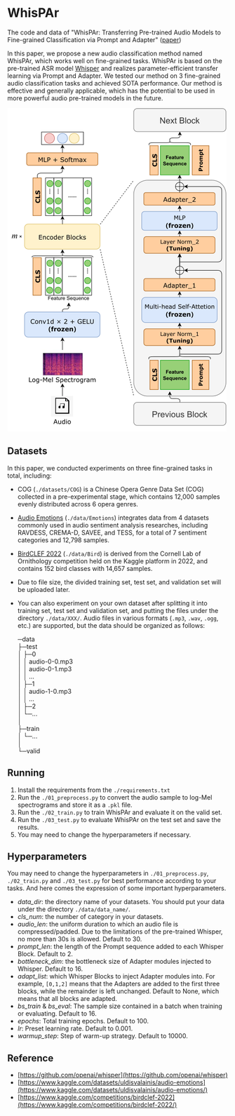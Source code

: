 # WhisPAr
The code and data of "WhisPAr: Transferring Pre-trained Audio Models to Fine-grained Classification via Prompt and Adapter" ([paper](https://doi.org/10.1016/j.knosys.2024.112242))

In this paper, we propose a new audio classification method named WhisPAr, which works well on fine-grained tasks. WhisPAr is based on the pre-trained ASR model [Whisper](https://arxiv.org/abs/2212.04356) and realizes parameter-efficient transfer learning via Prompt and Adapter. We tested our method on 3 fine-grained audio classification tasks and achieved SOTA performance. Our method is effective and generally applicable, which has the potential to be used in more powerful audio pre-trained models in the future.  

![image](preview/WhisPAr.png)  

## Datasets
In this paper, we conducted experiments on three fine-grained tasks in total, including:  
+ COG (`./datasets/COG`) is a Chinese Opera Genre Data Set (COG) collected in a pre-experimental stage, which contains 12,000 samples evenly distributed across 6 opera genres.  
+ [Audio Emotions](https://www.kaggle.com/datasets/uldisvalainis/audio-emotions/) (`./data/Emotions`) integrates data from 4 datasets commonly used in audio sentiment analysis researches, including RAVDESS, CREMA-D, SAVEE, and TESS, for a total of 7 sentiment categories and 12,798 samples.  
+ [BirdCLEF 2022](https://www.kaggle.com/competitions/birdclef-2022/) (`./data/Bird`) is derived from the Cornell Lab of Ornithology competition held on the Kaggle platform in 2022, and contains 152 bird classes with 14,657 samples.  
+ Due to file size, the divided training set, test set, and validation set will be uploaded later.  
+ You can also experiment on your own dataset after splitting it into training set, test set and validation set, and putting the files under the directory `./data/XXX/`. Audio files in various formats (`.mp3`, `.wav`, `.ogg`, etc.) are supported, but the data should be organized as follows:

    ─data  
      ├─test  
      │  ├─0  
	  │  │	audio-0-0.mp3  
	  │  │	audio-0-1.mp3  
	  │  │	...  
      │  ├─1  
	  │  │	audio-1-0.mp3  
	  │  │	...  
      │  ├─2  
      │  └─...  
      │  
      ├─train  
      │  └─...  
      │  
      └─valid  
    
## Running
1. Install the requirements from the `./requirements.txt`
2. Run the `./01_preprocess.py` to convert the audio sample to log-Mel spectrograms and store it as a `.pkl` file.
3. Run the `./02_train.py` to train WhisPAr and evaluate it on the valid set.
4. Run the `./03_test.py` to evaluate WhisPAr on the test set and save the results.
5. You may need to change the hyperparameters if necessary.

## Hyperparameters
You may need to change the hyperparameters in `./01_preprocess.py`, `./02_train.py` and `./03_test.py` for best performance according to your tasks. And here comes the expression of some important hyperparameters.  
+ _data\_dir_: the directory name of your datasets. You should put your data under the directory `./data/data_name/`.  
+ _cls\_num_: the number of category in your datasets.  
+ _audio\_len_: the uniform duration to which an audio file is compressed/padded. Due to the limitations of the pre-trained Whisper, no more than 30s is allowed. Default to 30.  
+ _prompt\_len_: the length of the Prompt sequence added to each Whisper Block. Default to 2.   
+ _bottleneck\_dim_: the bottleneck size of Adapter modules injected to Whisper. Default to 16.   
+ _adapt\_list_: which Whisper Blocks to inject Adapter modules into. For example, `[0,1,2]` means that the Adapters are added to the first three blocks, while the remainder is left unchanged. Default to None, which means that all blocks are adapted.  
+ _bs\_train_ & _bs\_eval_: The sample size contained in a batch when training or evaluating. Default to 16.  
+ _epochs_: Total training epochs.  Default to 100.  
+ _lr_: Preset learning rate. Default to 0.001.  
+ _warmup\_step_: Step of warm-up strategy. Default to 10000.  

## Reference  
+ [https://github.com/openai/whisper](https://github.com/openai/whisper)  
+ [https://www.kaggle.com/datasets/uldisvalainis/audio-emotions](https://www.kaggle.com/datasets/uldisvalainis/audio-emotions/)  
+ [https://www.kaggle.com/competitions/birdclef-2022](https://www.kaggle.com/competitions/birdclef-2022/)  
